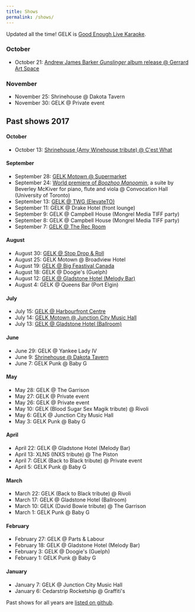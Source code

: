 ```yaml
---
title: Shows
permalink: /shows/
---
```


Updated all the time! GELK is [Good Enough Live Karaoke](http://www.goodenoughlivekaraoke.com).

### October
* October 21: [Andrew James Barker _Gunslinger_ album release @ Gerrard Art Space](https://www.facebook.com/events/515342205468153/)

### November
* November 25: Shrinehouse @ Dakota Tavern
* November 30: GELK @ Private event

## Past shows 2017

#### October
* October 13: [Shrinehouse (Amy Winehouse tribute) @ C'est What](https://www.facebook.com/events/106617316689557/)

#### September
* September 28: [GELK Motown @ Supermarket](https://www.facebook.com/events/1725909931048409/)
* September 24: [World premiere of _Boozhoo Manoomin_](https://www.eventbrite.ca/e/water-is-life-but-many-cant-drink-it-tickets-36657481514), a suite by Beverley McKiver for piano, flute and viola @ Convocation Hall (University of Toronto)
* September 13: [GELK @ TWG (ElevateTO)](https://www.facebook.com/events/280621905754305/)
* September 11: GELK @ Drake Hotel (front lounge)
* September 9: GELK @ Campbell House (Mongrel Media TIFF party)
* September 8: GELK @ Campbell House (Mongrel Media TIFF party)
* September 7: [GELK @ The Rec Room](https://www.facebook.com/events/883874838438071/)

#### August
* August 30: [GELK @ Stop Drop & Roll](https://www.facebook.com/events/1415003451929127/)
* August 25: GELK Motown @ Broadview Hotel
* August 19: [GELK @ Big Feastival Canada](http://canada.thebigfeastival.com/)
* August 18: GELK @ Doogie's (Guelph)
* August 12: [GELK @ Gladstone Hotel (Melody Bar)](https://www.facebook.com/events/1206710286095410/)
* August 4: GELK @ Queens Bar (Port Elgin)

#### July
* July 15: [GELK @ Harbourfront Centre](https://www.facebook.com/events/1497115130319514/)
* July 14: [GELK Motown @ Junction City Music Hall](https://www.facebook.com/events/429671124079880/)
* July 13: [GELK @ Gladstone Hotel (Ballroom)](https://www.facebook.com/events/855293774621555/)

#### June
* June 29: GELK @ Yankee Lady IV
* June 9: [Shrinehouse @ Dakota Tavern](https://www.facebook.com/events/1658142344495124/)
* June 7: GELK Punk @ Baby G

#### May
* May 28: GELK @ The Garrison
* May 27: GELK @ Private event
* May 26: GELK @ Private event
* May 10: GELK (Blood Sugar Sex Magik tribute) @ Rivoli
* May 6: GELK @ Junction City Music Hall
* May 3: GELK Punk @ Baby G

#### April
* April 22: GELK @ Gladstone Hotel (Melody Bar)
* April 13: XLNS (INXS tribute) @ The Piston
* April 7: GELK (Back to Black tribute) @ Private event
* April 5: GELK Punk @ Baby G

#### March
* March 22: GELK (Back to Black tribute) @ Rivoli
* March 17: GELK @ Gladstone Hotel (Ballroom)
* March 10: GELK (David Bowie tribute) @ The Garrison
* March 1: GELK Punk @ Baby G

#### February
* February 27: GELK @ Parts & Labour
* February 18: GELK @ Gladstone Hotel (Melody Bar)
* February 3: GELK @ Doogie's (Guelph)
* February 1: GELK Punk @ Baby G

#### January
* January 7: GELK @ Junction City Music Hall
* January 6: Cedarstrip Rocketship @ Graffiti's


Past shows for all years are [listed on github](https://github.com/ruhee/show-archive/tree/master/raw).
